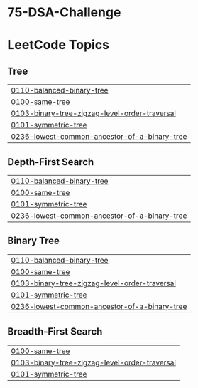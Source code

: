 # 75-DSA-Challenge

<!---LeetCode Topics Start-->
# LeetCode Topics
## Tree
|  |
| ------- |
| [0110-balanced-binary-tree](https://github.com/nareshvishram/75-DSA-Challenge/tree/master/0110-balanced-binary-tree) |
| [0100-same-tree](https://github.com/nareshvishram/75-DSA-Challenge/tree/master/0100-same-tree) |
| [0103-binary-tree-zigzag-level-order-traversal](https://github.com/nareshvishram/75-DSA-Challenge/tree/master/0103-binary-tree-zigzag-level-order-traversal) |
| [0101-symmetric-tree](https://github.com/nareshvishram/75-DSA-Challenge/tree/master/0101-symmetric-tree) |
| [0236-lowest-common-ancestor-of-a-binary-tree](https://github.com/nareshvishram/75-DSA-Challenge/tree/master/0236-lowest-common-ancestor-of-a-binary-tree) |
## Depth-First Search
|  |
| ------- |
| [0110-balanced-binary-tree](https://github.com/nareshvishram/75-DSA-Challenge/tree/master/0110-balanced-binary-tree) |
| [0100-same-tree](https://github.com/nareshvishram/75-DSA-Challenge/tree/master/0100-same-tree) |
| [0101-symmetric-tree](https://github.com/nareshvishram/75-DSA-Challenge/tree/master/0101-symmetric-tree) |
| [0236-lowest-common-ancestor-of-a-binary-tree](https://github.com/nareshvishram/75-DSA-Challenge/tree/master/0236-lowest-common-ancestor-of-a-binary-tree) |
## Binary Tree
|  |
| ------- |
| [0110-balanced-binary-tree](https://github.com/nareshvishram/75-DSA-Challenge/tree/master/0110-balanced-binary-tree) |
| [0100-same-tree](https://github.com/nareshvishram/75-DSA-Challenge/tree/master/0100-same-tree) |
| [0103-binary-tree-zigzag-level-order-traversal](https://github.com/nareshvishram/75-DSA-Challenge/tree/master/0103-binary-tree-zigzag-level-order-traversal) |
| [0101-symmetric-tree](https://github.com/nareshvishram/75-DSA-Challenge/tree/master/0101-symmetric-tree) |
| [0236-lowest-common-ancestor-of-a-binary-tree](https://github.com/nareshvishram/75-DSA-Challenge/tree/master/0236-lowest-common-ancestor-of-a-binary-tree) |
## Breadth-First Search
|  |
| ------- |
| [0100-same-tree](https://github.com/nareshvishram/75-DSA-Challenge/tree/master/0100-same-tree) |
| [0103-binary-tree-zigzag-level-order-traversal](https://github.com/nareshvishram/75-DSA-Challenge/tree/master/0103-binary-tree-zigzag-level-order-traversal) |
| [0101-symmetric-tree](https://github.com/nareshvishram/75-DSA-Challenge/tree/master/0101-symmetric-tree) |
<!---LeetCode Topics End-->